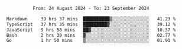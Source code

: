 <div align="center">
<p style="text-align: center;">
<!--START_SECTION:waka-->

```txt
From: 24 August 2024 - To: 23 September 2024

Markdown     39 hrs 37 mins  ██████████▒░░░░░░░░░░░░░░   41.23 %
TypeScript   37 hrs 35 mins  █████████▓░░░░░░░░░░░░░░░   39.12 %
JavaScript   9 hrs 58 mins   ██▓░░░░░░░░░░░░░░░░░░░░░░   10.37 %
Bash         2 hrs 39 mins   ▓░░░░░░░░░░░░░░░░░░░░░░░░   02.77 %
Go           1 hr 50 mins    ▒░░░░░░░░░░░░░░░░░░░░░░░░   01.91 %
```

<!--END_SECTION:waka-->
</p>
</div>
